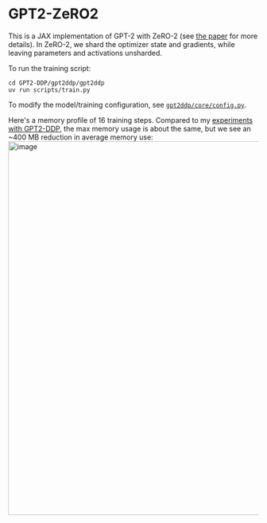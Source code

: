 # GPT2-ZeRO2

This is a JAX implementation of GPT-2 with ZeRO-2 (see [the paper](https://arxiv.org/pdf/1910.02054) for more details). In ZeRO-2, we shard the optimizer state and gradients, while leaving parameters and activations unsharded.

To run the training script:
```
cd GPT2-DDP/gpt2ddp/gpt2ddp
uv run scripts/train.py
```

To modify the model/training configuration, see [`gpt2ddp/core/config.py`](gpt2ddp/core/config.py).

Here's a memory profile of 16 training steps. Compared to my [experiments with GPT2-DDP](https://github.com/TheBatmanofButler/gpt2-ddp), the max memory usage is about the same, but we see an ~400 MB reduction in average memory use:
<img width="1143" height="750" alt="image" src="https://github.com/user-attachments/assets/a695d072-3562-4b98-9c3d-083aee693d3b" />
